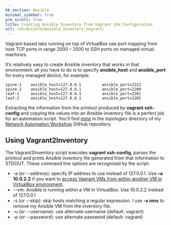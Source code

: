 ```yaml
---
kb_section: Ansible
minimal_sidebar: true
pre_scroll: true
title: Creating Ansible Inventory from Vagrant SSH Configuration
url: /kb/Ansible/Ansible_Inventory_Vagrant/
---
```

Vagrant-based labs running on top of VirtualBox use port mapping from host TCP ports in range 2000 – 2500 to SSH ports on managed virtual machines.

It’s relatively easy to create Ansible inventory that works in that environment: all you have to do is to specify **ansible\_host** and **ansible\_port** for every managed device, for example:

```
spine-1    ansible_host=127.0.0.1         ansible_port=2222
spine-2    ansible_host=127.0.0.1         ansible_port=2200
leaf-1     ansible_host=127.0.0.1         ansible_port=2201
leaf-2     ansible_host=127.0.0.1         ansible_port=2202
```

Extracting the information from the printout produced by **vagrant ssh-config** and copying the values into an Ansible inventory file is a perfect job for an automation script. You’ll find [mine](https://github.com/ipspace/NetOpsWorkshop/tree/master/topologies/tools) in the *topologies* directory of my [Network Automation Workshop](https://github.com/ipspace/NetOpsWorkshop) GitHub repository.

Using Vagrant2Inventory
-----------------------

The Vagrant2Inventory script executes **vagrant ssh-config**, parses the printout and prints Ansible inventory file generated from that information to STDOUT. These command line options are recognized by the script:

-   -a (or --address): specify IP address to use instead of 127.0.0.1. Use **–a 10.0.2.2** if you want to [access Vagrant VMs from within another VM in VirtualBox environment](https://www.ipspace.net/kb/Ansible/Running_Ansible_Vagrant_VM.html).
-   --vm: Ansible is running within a VM in VirtualBox. Use 10.0.2.2 instead of 127.0.0.1
-   -s (or --skip): skip hosts matching a regular expression. I use **-s nms** to remove my Ansible VM from the inventory file.
-   -u (or --username): use alternate username (default: vagrant)
-   -p (or --password): use alternate password (default: vagrant)
